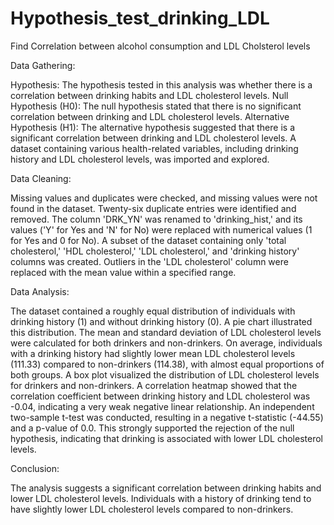 # Hypothesis_test_drinking_LDL
Find Correlation between alcohol consumption and LDL Cholsterol levels

Data Gathering:

Hypothesis: The hypothesis tested in this analysis was whether there is a correlation between drinking habits and LDL cholesterol levels.
Null Hypothesis (H0): The null hypothesis stated that there is no significant correlation between drinking and LDL cholesterol levels.
Alternative Hypothesis (H1): The alternative hypothesis suggested that there is a significant correlation between drinking and LDL cholesterol levels.
A dataset containing various health-related variables, including drinking history and LDL cholesterol levels, was imported and explored.


Data Cleaning:

Missing values and duplicates were checked, and missing values were not found in the dataset. Twenty-six duplicate entries were identified and removed.
The column 'DRK_YN' was renamed to 'drinking_hist,' and its values ('Y' for Yes and 'N' for No) were replaced with numerical values (1 for Yes and 0 for No).
A subset of the dataset containing only 'total cholesterol,' 'HDL cholesterol,' 'LDL cholesterol,' and 'drinking history' columns was created.
Outliers in the 'LDL cholesterol' column were replaced with the mean value within a specified range.


Data Analysis:

The dataset contained a roughly equal distribution of individuals with drinking history (1) and without drinking history (0).
A pie chart illustrated this distribution.
The mean and standard deviation of LDL cholesterol levels were calculated for both drinkers and non-drinkers.
On average, individuals with a drinking history had slightly lower mean LDL cholesterol levels (111.33) compared to non-drinkers (114.38), with almost equal proportions of both groups.
A box plot visualized the distribution of LDL cholesterol levels for drinkers and non-drinkers.
A correlation heatmap showed that the correlation coefficient between drinking history and LDL cholesterol was -0.04, indicating a very weak negative linear relationship.
An independent two-sample t-test was conducted, resulting in a negative t-statistic (-44.55) and a p-value of 0.0. This strongly supported the rejection of the null hypothesis, indicating that drinking is associated with lower LDL cholesterol levels.


Conclusion:

The analysis suggests a significant correlation between drinking habits and lower LDL cholesterol levels. Individuals with a history of drinking tend to have slightly lower LDL cholesterol levels compared to non-drinkers.





